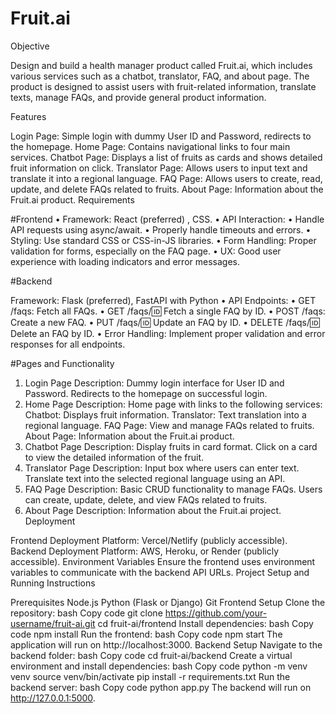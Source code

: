 # Fruit.ai


Objective

Design and build a health manager product called Fruit.ai, which includes various services such as a chatbot, translator, FAQ, and about page. The product is designed to assist users with fruit-related information, translate texts, manage FAQs, and provide general product information.

Features

Login Page: Simple login with dummy User ID and Password, redirects to the homepage.
Home Page: Contains navigational links to four main services.
Chatbot Page: Displays a list of fruits as cards and shows detailed fruit information on click.
Translator Page: Allows users to input text and translate it into a regional language.
FAQ Page: Allows users to create, read, update, and delete FAQs related to fruits.
About Page: Information about the Fruit.ai product.
Requirements

#Frontend
• Framework: React (preferred) , CSS.
• API Interaction:
    • Handle API requests using async/await.
    • Properly handle timeouts and errors.
• Styling: Use standard CSS or CSS-in-JS libraries.
• Form Handling: Proper validation for forms, especially on the FAQ page.
• UX: Good user experience with loading indicators and error messages.


#Backend

Framework: Flask (preferred), FastAPI with Python
• API Endpoints:
    • GET /faqs: Fetch all FAQs.
    • GET /faqs/:id: Fetch a single FAQ by ID.
    • POST /faqs: Create a new FAQ.
    • PUT /faqs/:id: Update an FAQ by ID.
    • DELETE /faqs/:id: Delete an FAQ by ID.
• Error Handling: Implement proper validation and error responses for all endpoints.


#Pages and Functionality

1. Login Page
Description: Dummy login interface for User ID and Password. Redirects to the homepage on successful login.
2. Home Page
Description: Home page with links to the following services:
Chatbot: Displays fruit information.
Translator: Text translation into a regional language.
FAQ Page: View and manage FAQs related to fruits.
About Page: Information about the Fruit.ai product.
3. Chatbot Page
Description:
Display fruits in card format.
Click on a card to view the detailed information of the fruit.
4. Translator Page
Description:
Input box where users can enter text.
Translate text into the selected regional language using an API.
5. FAQ Page
Description:
Basic CRUD functionality to manage FAQs.
Users can create, update, delete, and view FAQs related to fruits.
6. About Page
Description:
Information about the Fruit.ai project.
Deployment

Frontend Deployment
Platform: Vercel/Netlify (publicly accessible).
Backend Deployment
Platform: AWS, Heroku, or Render (publicly accessible).
Environment Variables
Ensure the frontend uses environment variables to communicate with the backend API URLs.
Project Setup and Running Instructions

Prerequisites
Node.js
Python (Flask or Django)
Git
Frontend Setup
Clone the repository:
bash
Copy code
git clone https://github.com/your-username/fruit-ai.git
cd fruit-ai/frontend
Install dependencies:
bash
Copy code
npm install
Run the frontend:
bash
Copy code
npm start
The application will run on http://localhost:3000.
Backend Setup
Navigate to the backend folder:
bash
Copy code
cd fruit-ai/backend
Create a virtual environment and install dependencies:
bash
Copy code
python -m venv venv
source venv/bin/activate
pip install -r requirements.txt
Run the backend server:
bash
Copy code
python app.py
The backend will run on http://127.0.0.1:5000.

